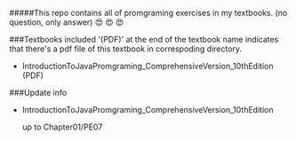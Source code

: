 #####This repo contains all of promgraming exercises in my textbooks. (no question, only answer)
:heart_eyes: :heart_eyes: :heart_eyes:

###Textbooks included
'(PDF)' at the end of the textbook name indicates that there's a pdf file of this textbook in correspoding directory.

- IntroductionToJavaPromgraming_ComprehensiveVersion_10thEdition (PDF)


###Update info

- IntroductionToJavaPromgraming_ComprehensiveVersion_10thEdition

  up to Chapter01/PE07
